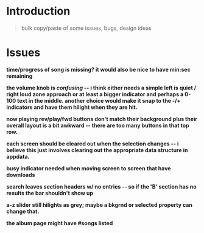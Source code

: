 # Introduction #

> bulk copy/paste of some issues, bugs, design ideas

# Issues #

**time/progress of song is missing?  it would also be nice to have
min:sec remaining**

**the volume knob is _confusing_ -- i think either needs a simple
left is quiet / right loud zone approach or at least a bigger
indicator and perhaps a 0-100 text in the middle.  another choice
would make it snap to the -/+ indicators and have them hilight when
they are hit.**

**now playing rev/play/fwd buttons don't match their background plus
their overall layout is a bit awkward -- there are too many buttons in
that top row.**

**each screen should be cleared out when the selection changes -- i
believe this just involves clearing out the appropriate data structure
in appdata.**

**busy indicator needed when moving screen to screen that have downloads**

**search leaves section headers w/ no entries -- so if the 'B' section
has no results the bar shouldn't show up**

**a-z slider still hilights as grey;  maybe a bkgrnd or selected
property can change that.**

**the album page might have #songs listed**

